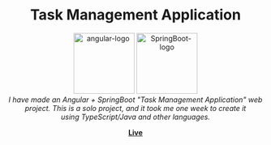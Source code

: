 <h1 align="center">Task Management Application</h1>

<p align="center">
<!--   <img src="![image](https://github.com/Nafisa1117/Task-Management-Application/assets/103953608/29079b1c-0afb-4a4a-a73d-cd9ebf020952))" alt="angular-logo" width="120px" height="120px"/> -->
<!--   <img src="![image](https://github.com/Nafisa1117/Task-Management-Application/assets/103953608/900e93fc-495e-4a58-989c-282a4411917a)" alt="SpringBoot-logo" width="120px" height="120px" /> -->
<!--    <img src="https://raw.githubusercontent.com/devicons/devicon/master/icons/bootstrap/bootstrap-plain-wordmark.svg" alt="bootstrap" width="120" height="120"/> </a> -->
   
   <img src="https://cdn.jsdelivr.net/gh/devicons/devicon/icons/angularjs/angularjs-original.svg" alt="angular-logo" width="120px" height="120px" />
   <img src="https://cdn.jsdelivr.net/gh/devicons/devicon/icons/spring/spring-original.svg" alt="SpringBoot-logo" width="120px" height="120px" />        
  <br>
  <em>I have made an Angular + SpringBoot "Task Management Application" web project. This is a solo project, and it took me one week to create it
    <br> using TypeScript/Java and other languages.</em>
  <br>
</p>

<p align="center">
  <a href="https://drive.google.com/file/d/13OzDL8m4RI8xlfr5_aqNJZlRhWy7u_vL/view?usp=sharing)https://drive.google.com/file/d/13OzDL8m4RI8xlfr5_aqNJZlRhWy7u_vL/view?usp=sharing"><strong>Live</strong></a>
  <br>
</p>

